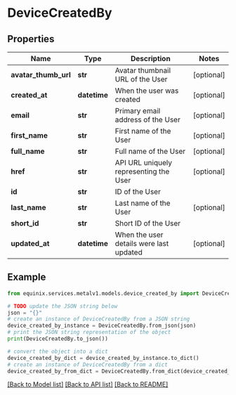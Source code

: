 # DeviceCreatedBy


## Properties

Name | Type | Description | Notes
------------ | ------------- | ------------- | -------------
**avatar_thumb_url** | **str** | Avatar thumbnail URL of the User | [optional] 
**created_at** | **datetime** | When the user was created | [optional] 
**email** | **str** | Primary email address of the User | [optional] 
**first_name** | **str** | First name of the User | [optional] 
**full_name** | **str** | Full name of the User | [optional] 
**href** | **str** | API URL uniquely representing the User | [optional] 
**id** | **str** | ID of the User | 
**last_name** | **str** | Last name of the User | [optional] 
**short_id** | **str** | Short ID of the User | 
**updated_at** | **datetime** | When the user details were last updated | [optional] 

## Example

```python
from equinix.services.metalv1.models.device_created_by import DeviceCreatedBy

# TODO update the JSON string below
json = "{}"
# create an instance of DeviceCreatedBy from a JSON string
device_created_by_instance = DeviceCreatedBy.from_json(json)
# print the JSON string representation of the object
print(DeviceCreatedBy.to_json())

# convert the object into a dict
device_created_by_dict = device_created_by_instance.to_dict()
# create an instance of DeviceCreatedBy from a dict
device_created_by_from_dict = DeviceCreatedBy.from_dict(device_created_by_dict)
```
[[Back to Model list]](../README.md#documentation-for-models) [[Back to API list]](../README.md#documentation-for-api-endpoints) [[Back to README]](../README.md)


